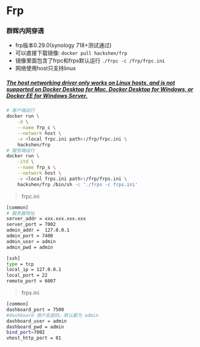 # Frp

### 群辉内网穿透
- frp版本0.29.0(synology 718+测试通过)
- 可以直接下载镜像: `docker pull hackshen/frp`
- 镜像里面包含了frpc和frps默认运行 `./frpc -c /frp/frpc.ini`
- 网络使用host只支持linux
##### [The host networking driver only works on Linux hosts, and is not supported on Docker Desktop for Mac, Docker Desktop for Windows, or Docker EE for Windows Server.](https://docs.docker.com/network/host/)
```bash
# 客户端运行
docker run \
    -d \
    --name frp_c \
    --network host \
    -v <local frpc.ini path>:/frp/frpc.ini \
    hackshen/frp
# 服务端运行
docker run \
    -itd \
    --name frp_s \
    --network host \
    -v <local frps.ini path>:/frp/frps.ini \
    hackshen/frp /bin/sh -c './frps -c frps.ini'
```

> frpc.ini
```bash
[common]
# 服务器地址
server_addr = xxx.xxx.xxx.xxx
server_port = 7002
admin_addr =  127.0.0.1
admin_port = 7400
admin_user = admin
admin_pwd = admin

[ssh]
type = tcp
local_ip = 127.0.0.1
local_port = 22
remote_port = 6007
```

>  frps.ini
```bash
[common]
dashboard_port = 7500
#dashboard 用户名密码，默认都为 admin
dashboard_user = admin
dashboard_pwd = admin
bind_port=7002
vhost_http_port = 81
```

